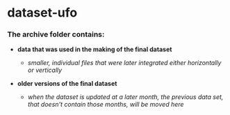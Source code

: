 # dataset-ufo
### The archive folder contains: 
 - **data that was used in the making of the final dataset**
   - *smaller, individual files that were later integrated either horizontally or vertically*
  

 - **older versions of the final dataset** 
   - *when the dataset is updated at a later month, the previous data set, that doesn't contain those months, 
   will be moved here*